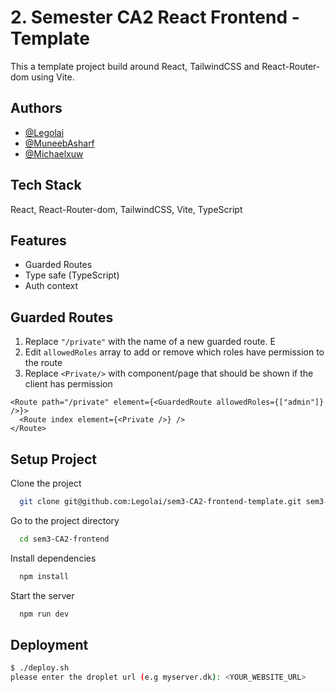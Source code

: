 # 2. Semester CA2 React Frontend - Template

This a template project build around React, TailwindCSS and React-Router-dom using Vite.

## Authors

- [@Legolai](https://github.com/Legolai)
- [@MuneebAsharf](https://github.com/MuneebAsharf)
- [@Michaelxuw](https://github.com/Michaelxuw)


## Tech Stack

React, React-Router-dom, TailwindCSS, Vite, TypeScript

## Features

- Guarded Routes
- Type safe (TypeScript)
- Auth context

## Guarded Routes

1. Replace ```"/private"``` with the name of a new guarded route. E
2. Edit ```allowedRoles``` array to add or remove which roles have permission to the route
3. Replace ```<Private/>``` with component/page that should be shown if the client has permission


```tsx
<Route path="/private" element={<GuardedRoute allowedRoles={["admin"]} />}>
  <Route index element={<Private />} />
</Route>
```


## Setup Project

Clone the project

```bash
  git clone git@github.com:Legolai/sem3-CA2-frontend-template.git sem3-CA2-frontend
```

Go to the project directory

```bash
  cd sem3-CA2-frontend
```

Install dependencies

```bash
  npm install
```

Start the server

```bash
  npm run dev
```

## Deployment

```bash
$ ./deploy.sh
please enter the droplet url (e.g myserver.dk): <YOUR_WEBSITE_URL>
```
